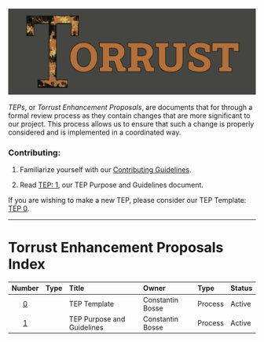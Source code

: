 ![Torrust Organization Header Image](img/2022_06_27-Torrust_Org_Title.png)

_TEPs_, or _Torrust Enhancement Proposals_, are documents that for through a formal review process as they contain changes that are more significant to our project. This process allows us to ensure that such a change is properly considered and is implemented in a coordinated way.

### Contributing:

1. Familiarize yourself with our [Contributing Guidelines](/Contributing-Guidelines.md).

2. Read [TEP: 1](/TEP-0001.md), our TEP Purpose and Guidelines document.

If you are wishing to make a new TEP, please consider our TEP Template: [TEP 0](/TEP-0000.md).

---

# Torrust Enhancement Proposals Index

|Number|Type|Title|Owner|Type|Status|
|:-:|:-|:-|:-|:-|:-|
[0](/TEP-0000.md)||TEP Template|Constantin Bosse|Process|Active|
[1](/TEP-0001.md)||TEP Purpose and Guidelines|Constantin Bosse|Process|Active|